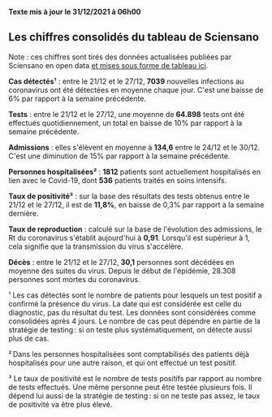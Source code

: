 <strong>Texte mis à jour le 31/12/2021 à 06h00</strong><h2>Les chiffres consolidés du tableau de Sciensano</h2><p>Note : ces chiffres sont tirés des données actualisées publiées par Sciensano en open data <a href='https://datastudio.google.com/embed/u/0/reporting/c14a5cfc-cab7-4812-848c-0369173148ab/page/ZwmOB_blank'>et mises sous forme de tableau ici</a>.<p><strong>Cas détectés¹</strong> : entre le 21/12 et le 27/12,<strong> 7039</strong> nouvelles infections au coronavirus ont été détectées en moyenne chaque jour. C'est une baisse de 6% par rapport à la semaine précédente.<p><strong>Tests</strong> : entre le 21/12 et le 27/12, une moyenne de<strong> 64.898</strong> tests ont été effectués quotidiennement, un total en baisse de 10% par rapport à la semaine précédente.<p><strong>Admissions</strong> : elles s'élèvent en moyenne à <strong> 134,6</strong> entre le 24/12 et le 30/12. C'est une diminution de 15% par rapport à la semaine précédente.<p><strong>Personnes hospitalisées²</strong> : <strong>1812</strong> patients sont actuellement hospitalisés en lien avec le Covid-19, dont <strong>536</strong> patients traités en soins intensifs.<p><strong>Taux de positivité³</strong> : sur la base des résultats des tests obtenus entre le 21/12 et le 27/12, il est de <strong>11,8%</strong>, en baisse de 0,3% par rapport à la semaine dernière.<p><strong>Taux de reproduction</strong> : calculé sur la base de l'évolution des admissions, le Rt du coronavirus s'établit aujourd'hui à <strong>0,91</strong>. Lorsqu'il est supérieur à 1, cela signifie que la transmission du virus s'accélère.<p><strong>Décès</strong> : entre le 21/12 et le 27/12,<strong> 30,1</strong> personnes sont décédées en moyenne des suites du virus. Depuis le début de l'épidémie, 28.308 personnes sont mortes du coronavirus.<p>¹ Les cas détectés sont le nombre de patients pour lesquels un test positif a confirmé la présence du virus. La date qui est considérée est celle du diagnostic, pas du résultat du test. Les données sont considérées comme consolidées après 4 jours. Le nombre de cas peut dépendre en partie de la stratégie de testing : si on teste plus systématiquement, on détecte aussi plus de cas.<p>² Dans les personnes hospitalisées sont comptabilisés des patients déjà hospitalisés pour une autre raison, et qui ont effectué un test positif.<p>³ Le taux de positivité est le nombre de tests positifs par rapport au nombre de tests effectués. Une même personne peut être testée plusieurs fois. Il dépend lui aussi de la stratégie de testing : si on ne teste pas assez, le taux de positivité va être plus élevé.